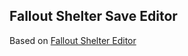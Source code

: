 

## Fallout Shelter Save Editor

Based on [Fallout Shelter Editor](https://github.com/rakion99/shelter-editor)
